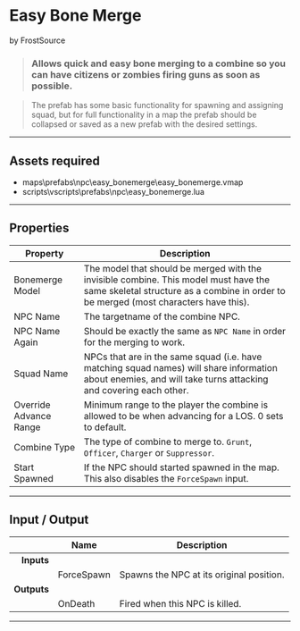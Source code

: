 # Easy Bone Merge
by FrostSource

> ### Allows quick and easy bone merging to a combine so you can have citizens or zombies firing guns as soon as possible.

> The prefab has some basic functionality for spawning and assigning squad, but for full functionality in a map the prefab should be collapsed or saved as a new prefab with the desired settings.

---

## Assets required

- maps\prefabs\npc\easy_bonemerge\easy_bonemerge.vmap
- scripts\vscripts\prefabs\npc\easy_bonemerge.lua

---

## Properties

| Property | Description |
| - | - |
| Bonemerge Model | The model that should be merged with the invisible combine. This model must have the same skeletal structure as a combine in order to be merged (most characters have this).
| NPC Name | The targetname of the combine NPC.
| NPC Name Again | Should be exactly the same as `NPC Name` in order for the merging to work.
| Squad Name | NPCs that are in the same squad (i.e. have matching squad names) will share information about enemies, and will take turns attacking and covering each other.
| Override Advance Range | Minimum range to the player the combine is allowed to be when advancing for a LOS. 0 sets to default.
| Combine Type | The type of combine to merge to. `Grunt`, `Officer`, `Charger` or `Suppressor`.
| Start Spawned | If the NPC should started spawned in the map. This also disables the `ForceSpawn` input.

---

## Input / Output

|| Name | Description |
| -: | - | - |
| **Inputs**
|| ForceSpawn | Spawns the NPC at its original position.
| **Outputs**
|| OnDeath | Fired when this NPC is killed.

---
